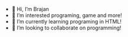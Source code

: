 - 👋 Hi, I’m Brajan
- 👀 I’m interested programing, game and more!
- 🌱 I’m currently learning programing in HTML!
- 💞️ I’m looking to collaborate on programming!

<!---
BrajanCiurzik/BrajanCiurzik is a ✨ special ✨ repository because its `README.md` (this file) appears on your GitHub profile.
You can click the Preview link to take a look at your changes.
--->
